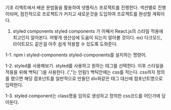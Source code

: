 기초 리액트에서 배운 문법들을 활용하여 넷플릭스 프로젝트를 진행한다.
섹션별로 진행이되며, 점진적으로 프로젝트가 커지고 새로운것을 도입하여 프로젝트를 완성할 계획이다.

1. styled components
   styled components 가 어째서 React.js의 스타일 적용에 최고인지 알아본다.
   어떻게 생산성에 도움이 되는지 알아볼 것이다.
   ex) 다크모드, 라이트모드 같은걸 아주 쉽게 적용할 수 있도록 도와준다.

1-1. npm i styled-components
styled-components를 설치하는 명령어.

1-2. styled를 사용해보기.
styled를 사용하고 원하는 태그를 선택한다.
이후 스타일을 적용을 위해 백틱(``)을 사용한다. (',"는 안됨!)
백틱안에는 css를 적는다.
css까지 정의를 했으면 해당 컴포넌트를 일반적으로 만들던 div와같은 태그 대신에 컴포넌트명으로 입력한다.

1-3. styled component는 class명을 임의로 생성하고 정의한 css코드를
어딘가에 담아둔다.
